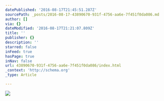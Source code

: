 ```yaml
---
datePublished: '2016-08-17T21:45:51.287Z'
sourcePath: _posts/2016-08-17-43890670-931f-4756-aa6e-7f451f0da086.md
author: []
via: {}
dateModified: '2016-08-17T21:21:07.809Z'
title: ''
publisher: {}
description: ''
starred: false
inFeed: true
hasPage: true
inNav: false
url: 43890670-931f-4756-aa6e-7f451f0da086/index.html
_context: 'http://schema.org'
_type: Article

---
```

![](https://the-grid-user-content.s3-us-west-2.amazonaws.com/03af1c84-a614-4b17-b10f-328f3af962e3.jpg)